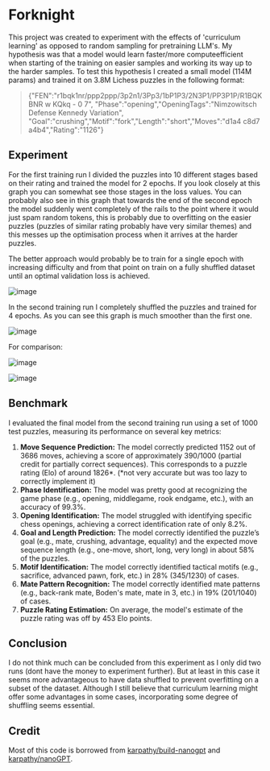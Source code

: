 # Forknight
This project was created to experiment with the effects of 'curriculum learning' as opposed to random sampling for pretraining LLM's.
My hypothesis was that a model would learn faster/more computeefficient when starting of the training on easier samples and working its way up to the harder samples.
To test this hypothesis I created a small model (114M params) and trained it on 3.8M Lichess puzzles in the following format:
> {"FEN":"r1bqk1nr/ppp2ppp/3p2n1/3Pp3/1bP1P3/2N3P1/PP3P1P/R1BQKBNR w KQkq - 0 7",
> "Phase":"opening","OpeningTags":"Nimzowitsch Defense Kennedy Variation",
> "Goal":"crushing","Motif":"fork","Length":"short","Moves":"d1a4 c8d7 a4b4","Rating":"1126"}

## Experiment
For the first training run I divided the puzzles into 10 different stages based on their rating and trained the model for 2 epochs.
If you look closely at this graph you can somewhat see those stages in the loss values.
You can probably also see in this graph that towards the end of the second epoch the model suddenly went completely of the rails to the point where it would just spam random tokens, this is probably due to overfitting on the easier puzzles (puzzles of similar rating probably have very similar themes) and this messes up the optimisation process when it arrives at the harder puzzles.

The better approach would probably be to train for a single epoch with increasing difficulty and from that point on train on a fully shuffled dataset until an optimal validation loss is achieved.

![image](https://github.com/user-attachments/assets/ae0deb1e-103d-4800-89ec-94ee21886b49)

In the second training run I completely shuffled the puzzles and trained for 4 epochs. As you can see this graph is much smoother than the first one.

![image](https://github.com/user-attachments/assets/6242f9e1-50fd-4440-853d-481fe8463b0b)


For comparison:

![image](https://github.com/user-attachments/assets/cb955be7-e782-454e-9956-3fdb30f02108)

![image](https://github.com/user-attachments/assets/39c1b3ec-9163-4d5a-bce7-0575040fd7ff)


## Benchmark
I evaluated the final model from the second training run using a set of 1000 test puzzles, measuring its performance on several key metrics:
1. **Move Sequence Prediction:** The model correctly predicted 1152 out of 3686 moves, achieving a score of approximately 390/1000 (partial credit for partially correct sequences). This corresponds to a puzzle rating (Elo) of around 1826*. (*not very accurate but was too lazy to correctly implement it)
2. **Phase Identification:** The model was pretty good at recognizing the game phase (e.g., opening, middlegame, rook endgame, etc.), with an accuracy of 99.3%.
3. **Opening Identification:** The model struggled with identifying specific chess openings, achieving a correct identification rate of only 8.2%.
4. **Goal and Length Prediction:** The model correctly identified the puzzle’s goal (e.g., mate, crushing, advantage, equality) and the expected move sequence length (e.g., one-move, short, long, very long) in about 58% of the puzzles.
5. **Motif Identification:** The model correctly identified tactical motifs (e.g., sacrifice, advanced pawn, fork, etc.) in 28% (345/1230) of cases.
6. **Mate Pattern Recognition:** The model correctly identified mate patterns (e.g., back-rank mate, Boden's mate, mate in 3, etc.) in 19% (201/1040) of cases.
7. **Puzzle Rating Estimation:** On average, the model's estimate of the puzzle rating was off by 453 Elo points.

## Conclusion
I do not think much can be concluded from this experiment as I only did two runs (dont have the money to experiment further). But at least in this case it seems more advantageous to have data shuffled to prevent overfitting on a subset of the dataset. Although I still believe that curriculum learning might offer some advantages in some cases, incorporating some degree of shuffling seems essential.

## Credit
Most of this code is borrowed from [karpathy/build-nanogpt](https://github.com/karpathy/build-nanogpt) and [karpathy/nanoGPT](https://github.com/karpathy/nanoGPT).

